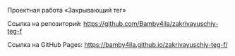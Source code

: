 Проектная работа «Закрывающий тег»

Ссылка на репозиторий: https://github.com/Bamby4ila/zakrivayuschiy-teg-f

Ссылка на GitHub Pages: https://bamby4ila.github.io/zakrivayuschiy-teg-f/